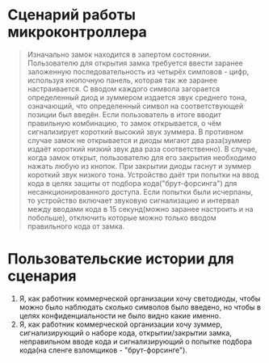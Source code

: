 # Сценарий работы микроконтроллера

> Изначально замок находится в запертом состоянии. Пользователю для открытия замка требуется ввести заранее заложенную последовательность из четырёх симловов - цифр, используя кнопочную панель, которая так же заранее настраивается. С вводом каждого символа загорается определенный диод и зуммером издается звук среднего тона, означающий, что определенный символ на соответствующей позиции был введён. Если пользователь в итоге вводит правильную комбинацию, то замок открывается, о чём сигнализирует короткий высокий звук зуммера. В противном случае замок не открывается и диоды мигают два раза(зуммер издаёт короткий низкий звук два раза соответственно). В случае, когда замок открыт, пользователю для его закрытия необходимо нажать любую из кнопок. При закрытии диоды гаснут и зуммер короткий звук низкого тона. Устройство даёт три попытки на ввод кода в целях защиты от подбора кода("брут-форсинга") для несанкционированного доступа. Если попытки были исчерпаны, то устройство включает звуковую сигнализацию и интервал между вводами кода в 15 секунд(можно заранее настроить и на побольше), отключить которые можно только вводом правильного кода от замка.

# Пользовательские истории для сценария

1. Я, как работник коммерческой организации хочу светодиоды, чтобы можно было наблюдать сколько символов было введено, но чтобы в целях конфиденциальности не было видно какие именно.
2. Я, как работник коммерческой организации хочу зуммер, сигнализирующий о наборе кода, открытии/закрытии замка, неправильном вводе кода и сигнализирующий о попытке подбора кода(на сленге взломщиков - "брут-форсинге").
